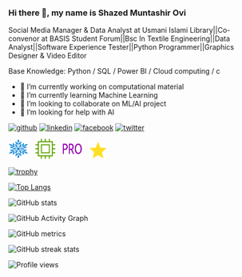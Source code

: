 ### Hi there 👋, my name is Shazed Muntashir Ovi
Social Media Manager & Data Analyst at Usmani Islami Library||Co-convenor at BASIS Student Forum||Bsc In Textile Engineering||Data Analyst||Software Experience Tester||Python Programmer||Graphics Designer & Video Editor

Base Knowledge: Python / SQL / Power BI / Cloud computing / c

- 🔭 I’m currently working on computational material 
- 🌱 I’m currently learning Machine Learning 
- 👯 I’m looking to collaborate on ML/AI project 
- 🤔 I’m looking for help with AI 


[<img src='https://cdn.jsdelivr.net/npm/simple-icons@3.0.1/icons/github.svg' alt='github' height='40'>](https://github.com/ovitex)  [<img src='https://cdn.jsdelivr.net/npm/simple-icons@3.0.1/icons/linkedin.svg' alt='linkedin' height='40'>](https://www.linkedin.com/in/shazed-muntashir/)  [<img src='https://cdn.jsdelivr.net/npm/simple-icons@3.0.1/icons/facebook.svg' alt='facebook' height='40'>](https://www.facebook.com/shazedmuntashir/)  [<img src='https://cdn.jsdelivr.net/npm/simple-icons@3.0.1/icons/twitter.svg' alt='twitter' height='40'>](https://twitter.com/@shazedmuntashir)  

<a href='https://archiveprogram.github.com/'><img src='https://raw.githubusercontent.com/acervenky/animated-github-badges/master/assets/acbadge.gif' width='40' height='40'></a> <a href='https://docs.github.com/en/developers'><img src='https://raw.githubusercontent.com/acervenky/animated-github-badges/master/assets/devbadge.gif' width='40' height='40'></a> <a href='https://github.com/pricing'><img src='https://raw.githubusercontent.com/acervenky/animated-github-badges/master/assets/pro.gif' width='40' height='40'></a> <a href='https://stars.github.com/'><img src='https://raw.githubusercontent.com/acervenky/animated-github-badges/master/assets/starbadge.gif' width='35' height='35'></a> 

[![trophy](https://github-profile-trophy.vercel.app/?username=ovitex)](https://github.com/ryo-ma/github-profile-trophy)

[![Top Langs](https://github-readme-stats.vercel.app/api/top-langs/?username=ovitex)](https://github.com/anuraghazra/github-readme-stats)

![GitHub stats](https://github-readme-stats.vercel.app/api?username=ovitex&show_icons=true&count_private=true)  

![GitHub Activity Graph](https://activity-graph.herokuapp.com/graph?username=ovitex)  

![GitHub metrics](https://metrics.lecoq.io/ovitex)  

![GitHub streak stats](https://github-readme-streak-stats.herokuapp.com/?user=ovitex)  

![Profile views](https://gpvc.arturio.dev/ovitex)  
